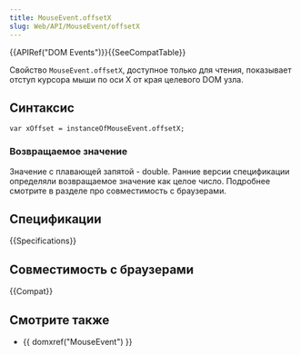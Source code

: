 ```yaml
---
title: MouseEvent.offsetX
slug: Web/API/MouseEvent/offsetX
---
```


{{APIRef("DOM Events")}}{{SeeCompatTable}}

Свойство `MouseEvent.offsetX`, доступное только для чтения, показывает отступ курсора мыши по оси X от края целевого DOM узла.

## Синтаксис

```
var xOffset = instanceOfMouseEvent.offsetX;
```

### Возвращаемое значение

Значение с плавающей запятой - double. Ранние версии спецификации определяли возвращаемое значение как целое число. Подробнее смотрите в разделе про совместимость с браузерами.

## Спецификации

{{Specifications}}

## Совместимость с браузерами

{{Compat}}

## Смотрите также

- {{ domxref("MouseEvent") }}
